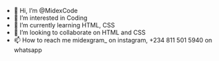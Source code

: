 - 👋 Hi, I’m @MidexCode
- 👀 I’m interested in Coding
- 🌱 I’m currently learning HTML, CSS 
- 💞️ I’m looking to collaborate on HTML and CSS
- 📫 How to reach me midexgram_ on instagram, +234 811 501 5940 on whatsapp

<!---
MidexCode/MidexCode is a ✨ special ✨ repository because its `README.md` (this file) appears on your GitHub profile.
You can click the Preview link to take a look at your changes.
--->
